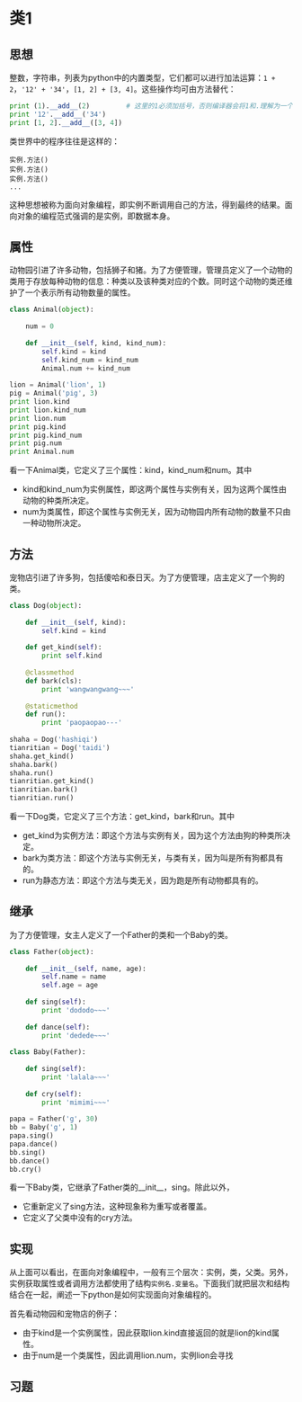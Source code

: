 # 类1

## 思想

整数，字符串，列表为python中的内置类型，它们都可以进行加法运算：`1 + 2`，`'12' + '34'`，`[1, 2] + [3, 4]`。这些操作均可由方法替代：

```python
print (1).__add__(2)         # 这里的1必须加括号，否则编译器会将1和.理解为一个整体，即浮点数1.0，从而报错
print '12'.__add__('34')
print [1, 2].__add__([3, 4])
```

类世界中的程序往往是这样的：

```
实例.方法()
实例.方法()
实例.方法()
...
```

这种思想被称为面向对象编程，即实例不断调用自己的方法，得到最终的结果。面向对象的编程范式强调的是实例，即数据本身。

## 属性

动物园引进了许多动物，包括狮子和猪。为了方便管理，管理员定义了一个动物的类用于存放每种动物的信息：种类以及该种类对应的个数。同时这个动物的类还维护了一个表示所有动物数量的属性。

```python
class Animal(object):
    
    num = 0
    
    def __init__(self, kind, kind_num):
        self.kind = kind
        self.kind_num = kind_num
        Animal.num += kind_num
		
lion = Animal('lion', 1)
pig = Animal('pig', 3)
print lion.kind
print lion.kind_num
print lion.num
print pig.kind
print pig.kind_num
print pig.num
print Animal.num
```

看一下Animal类，它定义了三个属性：kind，kind_num和num。其中

- kind和kind_num为实例属性，即这两个属性与实例有关，因为这两个属性由动物的种类所决定。
- num为类属性，即这个属性与实例无关，因为动物园内所有动物的数量不只由一种动物所决定。

## 方法

宠物店引进了许多狗，包括傻哈和泰日天。为了方便管理，店主定义了一个狗的类。

```python
class Dog(object):
    
    def __init__(self, kind):
        self.kind = kind
    
    def get_kind(self):
        print self.kind
    
    @classmethod
    def bark(cls):
        print 'wangwangwang~~~'
    
    @staticmethod
    def run():
        print 'paopaopao---'
		
shaha = Dog('hashiqi')
tianritian = Dog('taidi')
shaha.get_kind()
shaha.bark()
shaha.run()
tianritian.get_kind()
tianritian.bark()
tianritian.run()
```

看一下Dog类，它定义了三个方法：get_kind，bark和run。其中

- get_kind为实例方法：即这个方法与实例有关，因为这个方法由狗的种类所决定。
- bark为类方法：即这个方法与实例无关，与类有关，因为叫是所有狗都具有的。
- run为静态方法：即这个方法与类无关，因为跑是所有动物都具有的。

## 继承

为了方便管理，女主人定义了一个Father的类和一个Baby的类。

```python
class Father(object):
    
    def __init__(self, name, age):
        self.name = name
        self.age = age
        
    def sing(self):
        print 'dododo~~~'
        
    def dance(self):
        print 'dedede~~~'
        
class Baby(Father):
    
    def sing(self):
        print 'lalala~~~'
        
    def cry(self):
        print 'mimimi~~~'
		
papa = Father('g', 30)
bb = Baby('g', 1)
papa.sing()
papa.dance()
bb.sing()
bb.dance()
bb.cry()
```

看一下Baby类，它继承了Father类的__init__，sing。除此以外，

- 它重新定义了sing方法，这种现象称为重写或者覆盖。
- 它定义了父类中没有的cry方法。

## 实现

从上面可以看出，在面向对象编程中，一般有三个层次：实例，类，父类。另外，实例获取属性或者调用方法都使用了结构`实例名.变量名`。下面我们就把层次和结构结合在一起，阐述一下python是如何实现面向对象编程的。

首先看动物园和宠物店的例子：

- 由于kind是一个实例属性，因此获取lion.kind直接返回的就是lion的kind属性。
- 由于num是一个类属性，因此调用lion.num，实例lion会寻找

## 习题